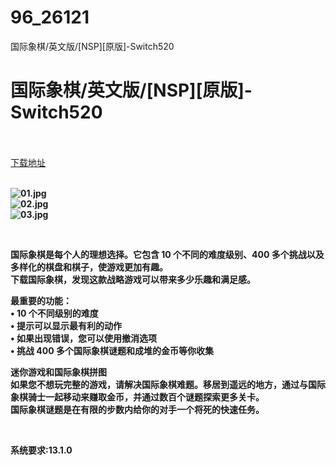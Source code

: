 # 96_26121
国际象棋/英文版/[NSP][原版]-Switch520
# 国际象棋/英文版/[NSP][原版]-Switch520
 <br/></br>
[下载地址](https://www.switch520.cc/article/26121 "下载地址")
<br/></br>

<p><strong><img title="01.jpg" src="https://www.switch520.cc/muke_img/2022_01_05_d5a0bf453b13f.jpg" alt="01.jpg"></strong><br>
<strong><img title="02.jpg" src="https://www.switch520.cc/muke_img/2022_01_05_560ab555e7103.jpg" alt="02.jpg"></strong><br>
<strong><img title="03.jpg" src="https://www.switch520.cc/muke_img/2022_01_05_73485eae33510.jpg" alt="03.jpg"></strong></p>
<p>&nbsp;</p>
<p><strong>国际象棋是每个人的理想选择。它包含 10 个不同的难度级别、400 多个挑战以及多样化的棋盘和棋子，使游戏更加有趣。</strong><br>
<strong>下载国际象棋，发现这款战略游戏可以带来多少乐趣和满足感。</strong></p>
<p><strong>最重要的功能：</strong><br>
<strong>• 10 个不同级别的难度</strong><br>
<strong>• 提示可以显示最有利的动作</strong><br>
<strong>• 如果出现错误，您可以使用撤消选项</strong><br>
<strong>• 挑战 400 多个国际象棋谜题和成堆的金币等你收集</strong></p>
<p><strong>迷你游戏和国际象棋拼图</strong><br>
<strong>如果您不想玩完整的游戏，请解决国际象棋难题。移居到遥远的地方，通过与国际象棋骑士一起移动来赚取金币，并通过数百个谜题探索更多关卡。</strong><br>
<strong>国际象棋谜题是在有限的步数内给你的对手一个将死的快速任务。</strong></p>
<p>&nbsp;</p>
<p><strong>系统要求:13.1.0</strong></p>



